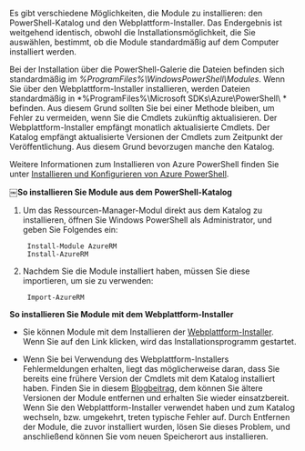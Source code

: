 Es gibt verschiedene Möglichkeiten, die Module zu installieren: den PowerShell-Katalog und den Webplattform-Installer. Das Endergebnis ist weitgehend identisch, obwohl die Installationsmöglichkeit, die Sie auswählen, bestimmt, ob die Module standardmäßig auf dem Computer installiert werden. 

Bei der Installation über die PowerShell-Galerie die Dateien befinden sich standardmäßig im *%ProgramFiles%\WindowsPowerShell\Modules*. Wenn Sie über den Webplattform-Installer installieren, werden Dateien standardmäßig in *%ProgramFiles%\Microsoft SDKs\Azure\PowerShell\ * befinden. Aus diesem Grund sollten Sie bei einer Methode bleiben, um Fehler zu vermeiden, wenn Sie die Cmdlets zukünftig aktualisieren. Der Webplattform-Installer empfängt monatlich aktualisierte Cmdlets. Der Katalog empfängt aktualisierte Versionen der Cmdlets zum Zeitpunkt der Veröffentlichung. Aus diesem Grund bevorzugen manche den Katalog. 

Weitere Informationen zum Installieren von Azure PowerShell finden Sie unter [Installieren und Konfigurieren von Azure PowerShell](../powershell-install-configure.md). 

**￼So installieren Sie Module aus dem PowerShell-Katalog**

1. Um das Ressourcen-Manager-Modul direkt aus dem Katalog zu installieren, öffnen Sie Windows PowerShell als Administrator, und geben Sie Folgendes ein:

        Install-Module AzureRM
        Install-AzureRM

2. Nachdem Sie die Module installiert haben, müssen Sie diese importieren, um sie zu verwenden:

        Import-AzureRM

**So installieren Sie Module mit dem Webplattform-Installer**

- Sie können Module mit dem Installieren der [Webplattform-Installer](http://aka.ms/webpi-azps). Wenn Sie auf den Link klicken, wird das Installationsprogramm gestartet.

- Wenn Sie bei Verwendung des Webplattform-Installers Fehlermeldungen erhalten, liegt das möglicherweise daran, dass Sie bereits eine frühere Version der Cmdlets mit dem Katalog installiert haben. Finden Sie in diesem [Blogbeitrag](https://azure.microsoft.com/blog/azps-1-0/), dem können Sie ältere Versionen der Module entfernen und erhalten Sie wieder einsatzbereit. Wenn Sie den Webplattform-Installer verwendet haben und zum Katalog wechseln, bzw. umgekehrt, treten typische Fehler auf. Durch Entfernen der Module, die zuvor installiert wurden, lösen Sie dieses Problem, und anschließend können Sie vom neuen Speicherort aus installieren.






